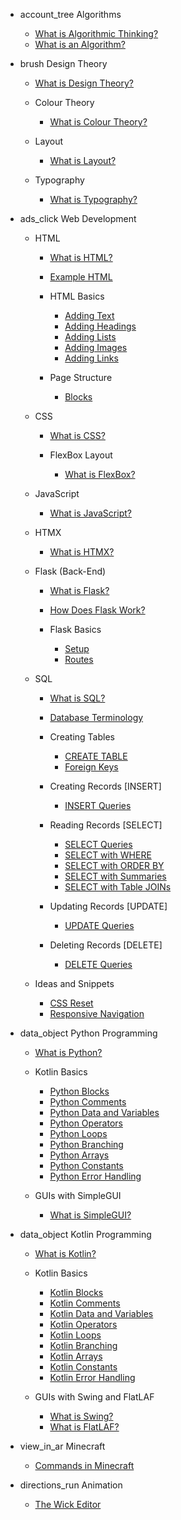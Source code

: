 - <span class="material-icons">account_tree</span> Algorithms

    - [What is Algorithmic Thinking?](algo/intro/about.md)
    - [What is an Algorithm?](algo/intro/algos.md)

- <span class="material-icons">brush</span> Design Theory

    - [What is Design Theory?](design/intro/about.md)

    - Colour Theory
        - [What is Colour Theory?](design/colour/about.md)

    - Layout
        - [What is Layout?](design/layout/about.md)

    - Typography
        - [What is Typography?](design/typo/about.md)

- <span class="material-icons">ads_click</span> Web Development

    - HTML

        - [What is HTML?](html/intro/about.md)
        - [Example HTML](html/intro/example.md)

        - HTML Basics
            - [Adding Text](html/basics/text.md)
            - [Adding Headings](html/basics/headings.md)
            - [Adding Lists](html/basics/lists.md)
            - [Adding Images](html/basics/images.md)
            - [Adding Links](html/basics/links.md)

        - Page Structure
            - [Blocks](html/structure/blocks.md)

    - CSS

        - [What is CSS?](css/intro/about.md)

        - FlexBox Layout
            - [What is FlexBox?](css/flexbox/about.md)

    - JavaScript

        - [What is JavaScript?](js/intro/about.md)

    - HTMX

        - [What is HTMX?](htmx/intro/about.md)

    - Flask (Back-End)

        - [What is Flask?](flask/intro/about.md)
        - [How Does Flask Work?](flask/intro/request.md)

        - Flask Basics
            - [Setup](flask/basics/setup.md)
            - [Routes](flask/basics/routes.md)

    - SQL

        - [What is SQL?](sql/intro/about.md)
        - [Database Terminology](sql/intro/database.md)

        - Creating Tables
            - [CREATE TABLE](sql/tables/create.md)
            - [Foreign Keys](sql/tables/foreign.md)

        - Creating Records [INSERT]
            - [INSERT Queries](sql/queries/insert.md)

        - Reading Records [SELECT]
            - [SELECT Queries](sql/queries/select-basic.md)
            - [SELECT with WHERE](sql/queries/select-where.md)
            - [SELECT with ORDER BY](sql/queries/select-order.md)
            - [SELECT with Summaries](sql/queries/select-summary.md)
            - [SELECT with Table JOINs](sql/queries/select-join.md)

        - Updating Records [UPDATE]
            - [UPDATE Queries](sql/queries/update.md)

        - Deleting Records [DELETE]
            - [DELETE Queries](sql/queries/delete.md)

    - Ideas and Snippets

        - [CSS Reset](web/reset.md)
        - [Responsive Navigation](web/nav.md)

- <span class="material-icons">data_object</span> Python Programming

    - [What is Python?](python/intro/about.md)

    - Kotlin Basics
        - [Python Blocks](python/basics/block.md)
        - [Python Comments](python/basics/comments.md)
        - [Python Data and Variables](python/basics/variables.md)
        - [Python Operators](python/basics/operators.md)
        - [Python Loops](python/basics/loops.md)
        - [Python Branching](python/basics/branching.md)
        - [Python Arrays](python/basics/arrays.md)
        - [Python Constants](python/basics/constants.md)
        - [Python Error Handling](python/basics/errors.md)

    - GUIs with SimpleGUI

        - [What is SimpleGUI?](python/gui/simple.md)

- <span class="material-icons">data_object</span> Kotlin Programming

    - [What is Kotlin?](kotlin/intro/about.md)

    - Kotlin Basics
        - [Kotlin Blocks](kotlin/basics/block.md)
        - [Kotlin Comments](kotlin/basics/comments.md)
        - [Kotlin Data and Variables](kotlin/basics/variables.md)
        - [Kotlin Operators](kotlin/basics/operators.md)
        - [Kotlin Loops](kotlin/basics/loops.md)
        - [Kotlin Branching](kotlin/basics/branching.md)
        - [Kotlin Arrays](kotlin/basics/arrays.md)
        - [Kotlin Constants](kotlin/basics/constants.md)
        - [Kotlin Error Handling](kotlin/basics/errors.md)

    - GUIs with Swing and FlatLAF

        - [What is Swing?](kotlin/gui/swing.md)
        - [What is FlatLAF?](kotlin/gui/flatlaf.md)

- <span class="material-icons">view_in_ar</span> Minecraft

    - [Commands in Minecraft](minecraft/intro/about.md)

- <span class="material-icons">directions_run</span> Animation

    - [The Wick Editor](wick/intro/about.md)

